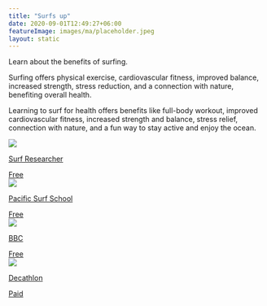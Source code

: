 ```yaml
---
title: "Surfs up"
date: 2020-09-01T12:49:27+06:00
featureImage: images/ma/placeholder.jpeg
layout: static
---
```


Learn about the benefits of surfing.

Surfing offers physical exercise, cardiovascular fitness, improved balance, increased strength, stress reduction, and a connection with nature, benefiting overall health.

Learning to surf for health offers benefits like full-body workout, improved cardiovascular fitness, increased strength and balance, stress relief, connection with nature, and a fun way to stay active and enjoy the ocean.

<a class="ma-link" href="https://centerforsurfresearch.org/beginner-surfboard/health-benefits/"><div class="ma-card ma-card-Learning"><div class="ma-icon"><img src ="/images/Icon-check - learning - opacity.svg"/></div><div class="ma-name"><p>Surf Researcher</p></div><div class="ma-paid-text"><span>Free </span></div></div></a><a class="ma-link" href="https://www.pacificsurf.com/7-amazing-benefits-of-learning-to-surf/"><div class="ma-card ma-card-Learning"><div class="ma-icon"><img src ="/images/Icon-check - learning - opacity.svg"/></div><div class="ma-name"><p>Pacific Surf School</p></div><div class="ma-paid-text"><span>Free </span></div></div></a><a class="ma-link" href="https://www.bbc.com/future/article/20210218-the-environmental-benefits-of-surfing"><div class="ma-card ma-card-Learning"><div class="ma-icon"><img src ="/images/Icon-check - learning - opacity.svg"/></div><div class="ma-name"><p>BBC </p></div><div class="ma-paid-text"><span>Free </span></div></div></a><a class="ma-link" href="https://www.awin1.com/cread.php?awinmid=26895&awinaffid=1198638&ued=https%3A%2F%2Fwww.decathlon.co.uk%2F"><div class="ma-card ma-card-Learning"><div class="ma-icon"><img src ="/images/Icon-pound - learning - opacity.svg"/></div><div class="ma-name"><p>Decathlon</p></div><div class="ma-paid-text"><span>Paid</span></div></div></a>  

<br/><br/>







